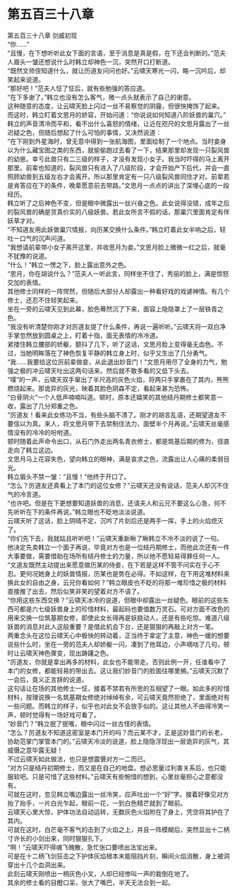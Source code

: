 # 第五百三十八章

第五百三十八章 剑威初现\
“你……”\
“且慢，在下想听听此女下面的言语，至于消息是真是假，在下还会判断的。”范夫人眉头一皱还想说什么时韩立却神色一沉，突然开口打断道。\
“既然文师侄知道什么，就让历道友问问也好。”云啸天寒光一闪，略一沉吟后，却笑起来说道。\
“那好吧！”范夫人怔了怔后，就有些勉强的答应道。\
“在下多谢了。”韩立也没有怎么客气，微一点头就表示了自己的谢意。\
这种随意的态度，让云啸天脸上闪过一丝不易察觉的阴霾，但很快掩饰了起来。\
而这时，韩立盯着文思月的娇容，开始问道：“你说说如何知道八阶妖兽的巢穴。”\
韩立的声音清冷而平和，看不出什么喜怒的情绪，让近在咫尺的文思月露出了一丝迟疑之色，但随后想起了什么可怕的事情，又决然说道：\
“在下刚到外星海时，曾无意中得到一张航海图，里面绘制了一个地点。当时妾身以为什么藏宝图之类的东西，就偷偷跑过去看了一下，结果那里却发现一只裂风兽的幼崽。幸亏此兽只有二三级的样子，才没有发现小女子。我当时吓得的马上离开那里。前辈也知道的，裂风兽只有进入了八级阶段，才会开始产下后代，并会一直照顾幼兽到五级左右才会离开。所以那里肯定有一只八级裂风兽同住才对。前辈若是肯答应在下的条件，晚辈愿意前去带路。”文思月一点点的讲出了深埋心底的一段经历。\
韩立听了之后神色不变，但是眼中微露出一丝兴奋之色。此女说得没错，成年之后的裂风兽的确是货真价实的八级妖兽。若此女所言不假的话，那巢穴里面肯定有伴妖草才对。\
“不知道友用此妖兽巢穴情报，向历某交换什么条件。”韩立盯着此女半响之后，轻吐一口气的沉声问道。\
“我想请前辈带小女子离开这里，并收思月为妾。”文思月脸上微微一红之后，就毫不犹豫的说道。\
“什么！”韩立一愣之下，脸上露出意外之色。\
“思月，你在胡说什么？”范夫人一听此言，同样坐不住了，秀丽的脸上，满是惊怒交加的表情。\
其他修士同样的一阵愕然，但随后大部分人却露出一种看好戏的戏谑神情。有几个修士，还忍不住轻笑起来。\
坐在一旁的云啸天见到此幕，脸色蓦然沉了下来，面容上隐隐罩上了一层铁青之色。\
“我没有听清楚你刚才对厉道友提了什么条件，再说一遍听听。”云啸天将一双白净手掌忽然放到圆桌之上，盯着十指，面无表情的冷冷道。\
紧搂住韩立腰部的娇躯，颤抖了几下，听了这话，文思月脸上变得毫无血色。不过，当她明眸落在了神色恢复平静的韩立身上时，似乎又生出了几分勇气。\
“我……我要给这位厉前辈做妾，从此退出妙音门！”文思月用尽了全身的力气，勉强之极的冲云啸天吐出这两句话来。然后就不敢多看的又低下头去。\
“噗”的一声，云啸天双手窜出了半尺高的灰色火焰，将两只手掌裹在了其内，熊熊燃烧起来。那诡异的灰光，映着其脸色阴森不定，看起来甚为恐怖。\
“白骨阴火”一个人低声喃喃叫道。顿时，原本还嬉笑的其他结丹期修士都笑意一收，露出了几分郑重之色。\
“厉道友！看来此女练功不当，有些头脑不清了。刚才的胡言乱语，还期望道友不要信以为真。来人，将文思月带下去禁制住法力，面壁半个月再说。”云啸天丝毫感情没有的冷冷的吩咐道。\
顿时随着此声命令出口，从石门外走出两名青衣修士，都是筑基后期的修为，径直走向了韩立这边。\
文思月马上花容失色，望向韩立的眼神，满是哀求之色，流露出让人心痛的柔弱目光。\
韩立眉头不禁一皱：“且慢！”他终于开口了。\
“怎么？厉道友还真看上了本门的这位女修？”云啸天还没有说话，范夫人却沉不住气的冷言道。\
“也许吧。但是在下更想要知道妖兽的消息，还请夫人和云兄不要这么心急，何不先听听在下的条件再说。”韩立眼也不眨地淡淡说道。\
云啸天听了这话，脸上阴晴不定，沉吟了片刻后还是两手一挥，手上的火焰熄灭了。\
“你们先下去，我就姑且听听吧！”云啸天重新瞅了瞅韩立不冷不淡的说了一句。\
他决定先卖韩立一个面子再说，毕竟对方也是一位结丹期修士，而他此次还有一件大事要做，需要借助在场所有结丹修士的力量，所以他不愿轻易得罪任何一人。\
“文道友既然主动提出来愿意做历某的侍妾，在下若是这样不管不问实在于心不忍。更何况她身上的妖兽情报，历某也是势在必得。不如这样，在下用这堆材料来换此女的自由之身，云兄你看如何？”韩立眼皮也不眨的将那一堆珍惜之极的材料直接推了出去，然后似笑非笑的望着对方不语了。\
“你用这些东西交换？”云啸天冰冷的说道，但眼中却露出一丝疑色。眼前的这些东西可都是六七级妖兽身上的珍惜材料，最起码也要值数万灵石。可对方面不改色的用来交换一位筑基期女修，即使此女长得再是妖娆动人，还是有些吃惊。难道八级妖兽的消息对此人这般重要？是借此机会下台，还是狠狠的再敲上对方一笔。\
两重念头在这位云啸天心中极快的转动着，正当终于拿定了主意，神色一缓的想要说些什么时，坐在一旁的范夫人却娇躯一闪，凑到了他耳边，小声嘀咕了几句，顿时让云啸天神色骤变，现出踌躇之色。\
“厉道友，你就是拿出再多的材料，此女也不能带走。否则此例一开，任谁看中了本门的女修，都能轻易的带出去。这让我们妙音门的脸面往哪里搁。”云啸天沉默了一会后，竟义正言辞的说道。\
这句话让在场的其他修士一怔，接着不禁若有所思的互相望了一眼。如此多的珍惜材料，按理说换一名筑基期女修绝对绰绰有余，可云啸天竟然拒绝了，里面绝对有一些问题。而韩立的样子，似乎也对此女不会放手似的。这让其他人不由得冷笑一声，顿时觉得有一场好戏可看了。\
“妙音门？”韩立抿了抿嘴，眼中闪过一丝古怪的表情。\
“怎么？厉道友不知道这密室是本门开的吗？而云某不才，正是这妙音门的长老，协助范掌门掌管本门的。”云啸天冷淡的说道，脸上隐隐浮现出一层诡异的灰气，其威慑之意毕露无疑！\
不过云啸天如此做法，也只是想震慑对方一二而已。\
“对方只是结丹初期修士，而又是在自己的地盘。想必思量过利害关系后，也只能服软吧。只是可惜了这些材料。”云啸天有些惋惜的想到，心里丝毫担心之意都没有。\
可就在这时，忽见韩立嘴边露出一丝冷笑，应声吐出一个“好”字。接着好像见对方抬了抬手，一片白光乍起，眼前一花，一到白色精芒就到了眼前。\
云啸天心里大惊，护体功法自动运转，无数灰色火焰附在了身上，凭空将其护在了其内。\
可就在这时，白芒毫不客气的击到了火焰之上，并且一阵模糊后，突然显出十二柄寸许长的小剑出来，同时狠狠扎下。\
“啊！”云啸天吓得魂飞魄散，急忙张口要喷出法宝出来。\
可是在十二柄飞剑狂击之下护体灰焰根本未能阻挡片刻，瞬间火焰消散，身上被洞穿出十几个血洞出来。\
此刻云啸天刚喷出一柄灰色小叉，人却已经惨叫一声的栽倒在地了。\
其余的修士看的目瞪口呆，张大了嘴巴，半天无法合到一起。
